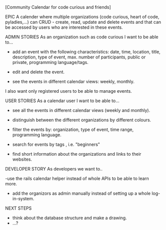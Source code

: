[Community Calendar for code curious and friends]


EPIC 
A calender where multiple organizations (code curious, heart of code, pyladies,...) can CRUD - create, read, update and delete events and that can be accessed by users who are interested in these events.


ADMIN STORIES
As an organization such as code curious I want to be able to...

- add an event with the following characteristics: date, time, location, title, description, type of event, max. number of participants, public or private, programming language/tags.

- edit and delete the event.

- see the events in different calendar views: weekly, monthly.

I also want only registered users to be able to manage events.


USER STORIES
As a calendar user I want to be able to...

- see all the events in different calendar views (weekly and monthly).

- distinguish between the different organizations by different colours.

- filter the events by: organization, type of event, time range, programming language.

- search for events by tags , i.e. "beginners"

- find short information about the organizations and links to their websites.


DEVELOPER STORY
As developers we want to..

-use the rails calendar helper instead of whole APIs to be able to learn more.

- add the organizors as admin manually instead of setting up a whole log-in-system.


NEXT STEPS

- think about the database structure and make a drawing.
- ...?
